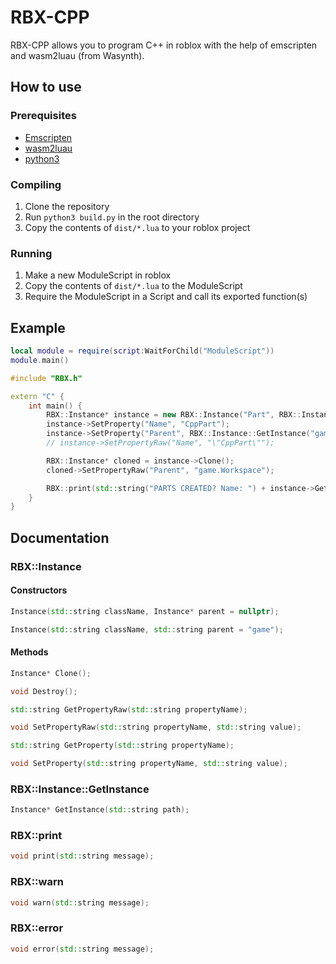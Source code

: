 # RBX-CPP
 RBX-CPP allows you to program C++ in roblox with the help of emscripten and wasm2luau (from Wasynth).
## How to use
### Prerequisites
- [Emscripten](https://emscripten.org/docs/getting_started/downloads.html)
- [wasm2luau](https://github.com/Rerumu/Wasynth)
- [python3](https://www.python.org/downloads/)

### Compiling
1. Clone the repository
2. Run `python3 build.py` in the root directory
3. Copy the contents of `dist/*.lua` to your roblox project

### Running
1. Make a new ModuleScript in roblox
2. Copy the contents of `dist/*.lua` to the ModuleScript
3. Require the ModuleScript in a Script and call its exported function(s)

## Example
```lua
local module = require(script:WaitForChild("ModuleScript"))
module.main()
```

```cpp
#include "RBX.h"

extern "C" {
	int main() {
		RBX::Instance* instance = new RBX::Instance("Part", RBX::Instance::GetInstance("game.Workspace"));
		instance->SetProperty("Name", "CppPart");
		instance->SetProperty("Parent", RBX::Instance::GetInstance("game.Workspace"));
		// instance->SetPropertyRaw("Name", "\"CppPart\"");

		RBX::Instance* cloned = instance->Clone();
		cloned->SetPropertyRaw("Parent", "game.Workspace");

		RBX::print(std::string("PARTS CREATED? Name: ") + instance->GetPropertyRaw("Name"));
	}
}
```

## Documentation
### RBX::Instance
#### Constructors
```cpp
Instance(std::string className, Instance* parent = nullptr);
```
```cpp
Instance(std::string className, std::string parent = "game");
```
#### Methods
```cpp
Instance* Clone();
```
```cpp
void Destroy();
```
```cpp
std::string GetPropertyRaw(std::string propertyName);
```
```cpp
void SetPropertyRaw(std::string propertyName, std::string value);
```
```cpp
std::string GetProperty(std::string propertyName);
```
```cpp
void SetProperty(std::string propertyName, std::string value);
```

### RBX::Instance::GetInstance
```cpp
Instance* GetInstance(std::string path);
```

### RBX::print
```cpp
void print(std::string message);
```

### RBX::warn
```cpp
void warn(std::string message);
```

### RBX::error
```cpp
void error(std::string message);
```